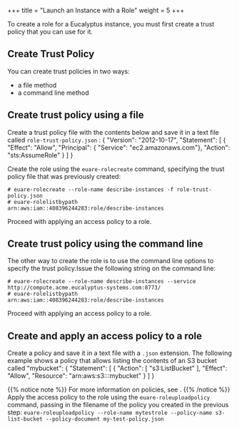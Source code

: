 +++
title = "Launch an Instance with a Role"
weight = 5
+++

To create a role for a Eucalyptus instance, you must first create a trust policy that you can use for it. 
## Create Trust Policy
You can create trust policies in two ways: 



* a file method 
* a command line method 

## Create trust policy using a file
Create a trust policy file with the contents below and save it in a text file called `role-trust-policy.json` : 
    {
      "Version": "2012-10-17",
      "Statement": [
        {
          "Effect": "Allow",
          "Principal": { "Service": "ec2.amazonaws.com"},
          "Action": "sts:AssumeRole"
        }
      ]
    }

Create the role using the `euare-rolecreate` command, specifying the trust policy file that was previously created: 
    
    # euare-rolecreate --role-name describe-instances -f role-trust-policy.json
    # euare-rolelistbypath 
    arn:aws:iam::408396244283:role/describe-instances

Proceed with applying an access policy to a role. 
## Create trust policy using the command line
The other way to create the role is to use the command line options to specify the trust policy:Issue the following string on the command line: 
    
    # euare-rolecreate --role-name describe-instances --service http://compute.acme.eucalyptus-systems.com:8773/
    # euare-rolelistbypath 
    arn:aws:iam::408396244283:role/describe-instances

Proceed with applying an access policy to a role. 
## Create and apply an access policy to a role
Create a policy and save it in a text file with a `.json` extension. The following example shows a policy that allows listing the contents of an S3 bucket called "mybucket": 
    {
      "Statement": [
        {
          "Action": [
            "s3:ListBucket"
          ],
          "Effect": "Allow",
          "Resource": "arn:aws:s3:::mybucket"
        }
      ]
    }


{{% notice note %}}
For more information on policies, see . 
{{% /notice %}}
Apply the access policy to the role using the `euare-roleuploadpolicy` command, passing in the filename of the policy you created in the previous step: `euare-roleuploadpolicy --role-name mytestrole --policy-name s3-list-bucket --policy-document my-test-policy.json` 
